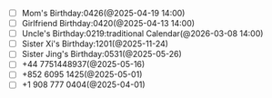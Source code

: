 - [ ] Mom's Birthday:0426(@2025-04-19 14:00)
- [ ] Girlfriend Birthday:0420(@2025-04-13 14:00)
- [ ] Uncle's Birthday:0219:traditional Calendar(@2026-03-08 14:00)
- [ ] Sister Xi's Birthday:1201(@2025-11-24)
- [ ] Sister Jing's Birthday:0531(@2025-05-26)
- [ ] +44 7751448937(@2025-05-16)
- [ ] +852 6095 1425(@2025-05-01)
- [ ] +1 908 777 0404(@2025-04-01)
